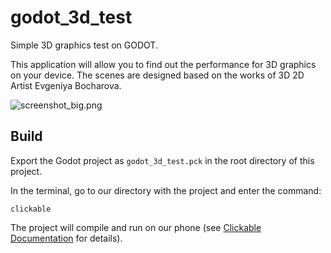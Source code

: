 # godot_3d_test

Simple 3D graphics test on GODOT.

This application will allow you to find out the performance for 3D graphics on
your device.
The scenes are designed based on the works of 3D 2D Artist Evgeniya Bocharova.

![screenshot_big.png](_resources/screenshot.jpg)

## Build

Export the Godot project as `godot_3d_test.pck` in the root directory of this
project.

In the terminal, go to our directory with the project and enter the command:

    clickable

The project will compile and run on our phone
(see [Clickable Documentation](https://clickable-ut.dev/) for details).
